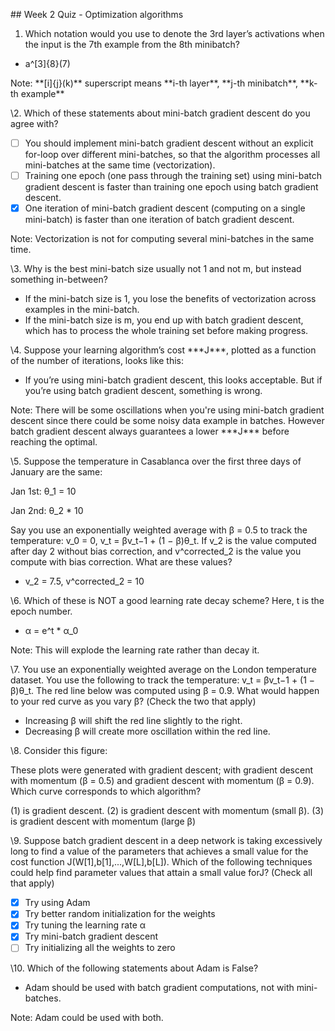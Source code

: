 ﻿\## Week 2 Quiz - Optimization algorithms

1. Which notation would you use to denote the 3rd layer’s activations when the input is the 7th example from the 8th minibatch?

- a^\[3]\{8}\(7)

Note: \*\*[i]{j}(k)\*\* superscript means \*\*i-th layer\*\*, \*\*j-th minibatch\*\*, \*\*k-th example\*\*

\2. Which of these statements about mini-batch gradient descent do you agree with?

- [ ] You should implement mini-batch gradient descent without an explicit for-loop over different mini-batches, so that the algorithm processes all mini-batches at the same time (vectorization).
- [ ] Training one epoch (one pass through the training set) using mini-batch gradient descent is faster than training one epoch using batch gradient descent.
- [x] One iteration of mini-batch gradient descent (computing on a single mini-batch) is faster than one iteration of batch gradient descent.

Note: Vectorization is not for computing several mini-batches in the same time.

\3. Why is the best mini-batch size usually not 1 and not m, but instead something in-between?

- If the mini-batch size is 1, you lose the benefits of vectorization across examples in the mini-batch.
- If the mini-batch size is m, you end up with batch gradient descent, which has to process the whole training set before making progress.

\4. Suppose your learning algorithm’s cost \*\*\*J\*\*\*, plotted as a function of the number of iterations, looks like this:

- If you’re using mini-batch gradient descent, this looks acceptable. But if you’re using batch gradient descent, something is wrong.

Note: There will be some oscillations when you're using mini-batch gradient descent since there could be some noisy data example in batches. However batch gradient descent always guarantees a lower \*\*\*J\*\*\* before reaching the optimal.

\5. Suppose the temperature in Casablanca over the first three days of January are the same:

Jan 1st: θ\_1 = 10

Jan 2nd: θ\_2 \* 10

Say you use an exponentially weighted average with β = 0.5 to track the temperature: v\_0 = 0, v\_t = βv\_t−1 + (1 − β)θ\_t. If v\_2 is the value computed after day 2 without bias correction, and v^corrected\_2 is the value you compute with bias correction. What are these values?

- v\_2 = 7.5, v^corrected\_2 = 10

\6. Which of these is NOT a good learning rate decay scheme? Here, t is the epoch number.

- α = e^t \* α\_0

Note: This will explode the learning rate rather than decay it.

\7. You use an exponentially weighted average on the London temperature dataset. You use the following to track the temperature: v\_t = βv\_t−1 + (1 − β)θ\_t. The red line below was computed using β = 0.9. What would happen to your red curve as you vary β? (Check the two that apply)

- Increasing β will shift the red line slightly to the right.
- Decreasing β will create more oscillation within the red line.

\8. Consider this figure:

These plots were generated with gradient descent; with gradient descent with momentum (β = 0.5) and gradient descent with momentum (β = 0.9). Which curve corresponds to which algorithm?

(1) is gradient descent. (2) is gradient descent with momentum (small β). (3) is gradient descent with momentum (large β)

\9. Suppose batch gradient descent in a deep network is taking excessively long to find a value of the parameters that achieves a small value for the cost function J(W[1],b[1],...,W[L],b[L]). Which of the following techniques could help find parameter values that attain a small value forJ? (Check all that apply)

- [x] Try using Adam
- [x] Try better random initialization for the weights
- [x] Try tuning the learning rate α
- [x] Try mini-batch gradient descent
- [ ] Try initializing all the weights to zero

\10. Which of the following statements about Adam is False?

- Adam should be used with batch gradient computations, not with mini-batches.

Note: Adam could be used with both.
